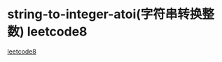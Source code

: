 # string-to-integer-atoi(字符串转换整数) leetcode8

[leetcode8](https://leetcode-cn.com/problems/string-to-integer-atoi/)


